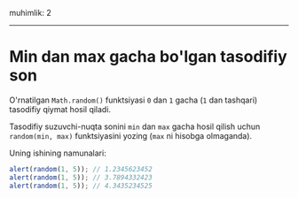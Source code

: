 muhimlik: 2

---

# Min dan max gacha bo'lgan tasodifiy son

O'rnatilgan `Math.random()` funktsiyasi `0` dan `1` gacha (`1` dan tashqari) tasodifiy qiymat hosil qiladi.

Tasodifiy suzuvchi-nuqta sonini `min` dan `max` gacha hosil qilish uchun `random(min, max)` funktsiyasini yozing (`max` ni hisobga olmaganda).

Uning ishining namunalari:

```js
alert(random(1, 5)); // 1.2345623452
alert(random(1, 5)); // 3.7894332423
alert(random(1, 5)); // 4.3435234525
```
